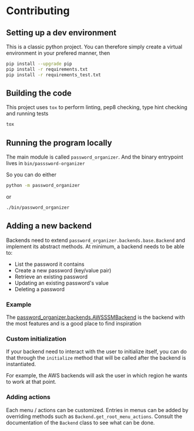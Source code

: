 # Contributing

## Setting up a dev environment

This is a classic python project. You can therefore simply create a virtual environment in your
prefered manner, then

```bash
pip install --upgrade pip
pip install -r requirements.txt
pip install -r requirements_test.txt
```

## Building the code

This project uses `tox` to perform linting, pep8 checking, type hint checking and running tests

```bash
tox
```

## Running the program locally

The main module is called `password_organizer`. And the binary entrypoint lives in
`bin/passsword-organizer`

So you can do either

```bash
python -m password_organizer
```

or

```bash
./bin/password_organizer
```

## Adding a new backend

Backends need to extend `password_organizer.backends.base.Backend` and implement its abstract
methods. At minimum, a backend needs to be able to:
- List the password it contains
- Create a new password (key/value pair)
- Retrieve an existing password
- Updating an existing password's value
- Deleting a password

### Example

The [password_organizer.backends.AWSSSMBackend](../password_organizer/backends/aws_ssm_backend.py)
is the backend with the most features and is a good place to find inspiration

### Custom initialization

If your backend need to interact with the user to initialize itself, you can do that through the
`initialize` method that will be called after the backend is instantiated.

For example, the AWS backends will ask the user in which region he wants to work at that point.

### Adding actions

Each menu / actions can be customized. Entries in menus can be added by overriding methods such as
`Backend.get_root_menu_actions`. Consult the documentation of the `Backend` class to see what can be
done.
